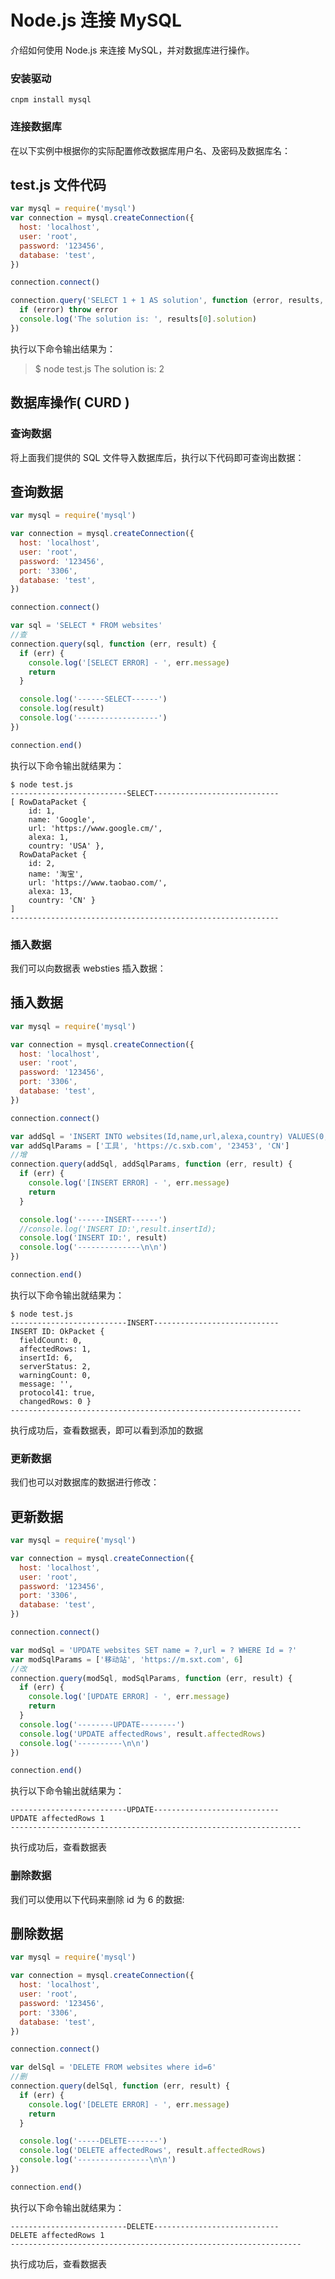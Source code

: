 # Node.js 连接 MySQL

介绍如何使用 Node.js 来连接 MySQL，并对数据库进行操作。

### 安装驱动

```
cnpm install mysql
```

### 连接数据库

在以下实例中根据你的实际配置修改数据库用户名、及密码及数据库名：

## test.js 文件代码

```javascript
var mysql = require('mysql')
var connection = mysql.createConnection({
  host: 'localhost',
  user: 'root',
  password: '123456',
  database: 'test',
})

connection.connect()

connection.query('SELECT 1 + 1 AS solution', function (error, results, fields) {
  if (error) throw error
  console.log('The solution is: ', results[0].solution)
})
```

执行以下命令输出结果为：

> $ node test.js
> The solution is: 2

## 数据库操作( CURD )

### 查询数据

将上面我们提供的 SQL 文件导入数据库后，执行以下代码即可查询出数据：

## 查询数据

```javascript
var mysql = require('mysql')

var connection = mysql.createConnection({
  host: 'localhost',
  user: 'root',
  password: '123456',
  port: '3306',
  database: 'test',
})

connection.connect()

var sql = 'SELECT * FROM websites'
//查
connection.query(sql, function (err, result) {
  if (err) {
    console.log('[SELECT ERROR] - ', err.message)
    return
  }

  console.log('------SELECT------')
  console.log(result)
  console.log('------------------')
})

connection.end()
```

执行以下命令输出就结果为：

```shell
$ node test.js
--------------------------SELECT----------------------------
[ RowDataPacket {
    id: 1,
    name: 'Google',
    url: 'https://www.google.cm/',
    alexa: 1,
    country: 'USA' },
  RowDataPacket {
    id: 2,
    name: '淘宝',
    url: 'https://www.taobao.com/',
    alexa: 13,
    country: 'CN' }
]
------------------------------------------------------------
```

### 插入数据

我们可以向数据表 websties 插入数据：

## 插入数据

```javascript
var mysql = require('mysql')

var connection = mysql.createConnection({
  host: 'localhost',
  user: 'root',
  password: '123456',
  port: '3306',
  database: 'test',
})

connection.connect()

var addSql = 'INSERT INTO websites(Id,name,url,alexa,country) VALUES(0,?,?,?,?)'
var addSqlParams = ['工具', 'https://c.sxb.com', '23453', 'CN']
//增
connection.query(addSql, addSqlParams, function (err, result) {
  if (err) {
    console.log('[INSERT ERROR] - ', err.message)
    return
  }

  console.log('------INSERT------')
  //console.log('INSERT ID:',result.insertId);
  console.log('INSERT ID:', result)
  console.log('--------------\n\n')
})

connection.end()
```

执行以下命令输出就结果为：

```
$ node test.js
--------------------------INSERT----------------------------
INSERT ID: OkPacket {
  fieldCount: 0,
  affectedRows: 1,
  insertId: 6,
  serverStatus: 2,
  warningCount: 0,
  message: '',
  protocol41: true,
  changedRows: 0 }
-----------------------------------------------------------------
```

执行成功后，查看数据表，即可以看到添加的数据

### 更新数据

我们也可以对数据库的数据进行修改：

## 更新数据

```javascript
var mysql = require('mysql')

var connection = mysql.createConnection({
  host: 'localhost',
  user: 'root',
  password: '123456',
  port: '3306',
  database: 'test',
})

connection.connect()

var modSql = 'UPDATE websites SET name = ?,url = ? WHERE Id = ?'
var modSqlParams = ['移动站', 'https://m.sxt.com', 6]
//改
connection.query(modSql, modSqlParams, function (err, result) {
  if (err) {
    console.log('[UPDATE ERROR] - ', err.message)
    return
  }
  console.log('--------UPDATE--------')
  console.log('UPDATE affectedRows', result.affectedRows)
  console.log('----------\n\n')
})

connection.end()
```

执行以下命令输出就结果为：

```shell
--------------------------UPDATE----------------------------
UPDATE affectedRows 1
-----------------------------------------------------------------
```

执行成功后，查看数据表

### 删除数据

我们可以使用以下代码来删除 id 为 6 的数据:

## 删除数据

```javascript
var mysql = require('mysql')

var connection = mysql.createConnection({
  host: 'localhost',
  user: 'root',
  password: '123456',
  port: '3306',
  database: 'test',
})

connection.connect()

var delSql = 'DELETE FROM websites where id=6'
//删
connection.query(delSql, function (err, result) {
  if (err) {
    console.log('[DELETE ERROR] - ', err.message)
    return
  }

  console.log('-----DELETE-------')
  console.log('DELETE affectedRows', result.affectedRows)
  console.log('----------------\n\n')
})

connection.end()
```

执行以下命令输出就结果为：

```
--------------------------DELETE----------------------------
DELETE affectedRows 1
-----------------------------------------------------------------
```

执行成功后，查看数据表
